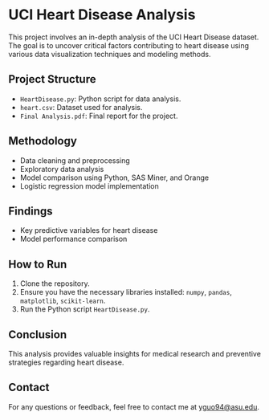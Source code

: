 # UCI Heart Disease Analysis

This project involves an in-depth analysis of the UCI Heart Disease dataset. The goal is to uncover critical factors contributing to heart disease using various data visualization techniques and modeling methods.

## Project Structure
- `HeartDisease.py`: Python script for data analysis.
- `heart.csv`: Dataset used for analysis.
- `Final Analysis.pdf`: Final report for the project.

## Methodology
- Data cleaning and preprocessing
- Exploratory data analysis
- Model comparison using Python, SAS Miner, and Orange
- Logistic regression model implementation

## Findings
- Key predictive variables for heart disease
- Model performance comparison

## How to Run
1. Clone the repository.
2. Ensure you have the necessary libraries installed: `numpy`, `pandas`, `matplotlib`, `scikit-learn`.
3. Run the Python script `HeartDisease.py`.

## Conclusion
This analysis provides valuable insights for medical research and preventive strategies regarding heart disease.

## Contact
For any questions or feedback, feel free to contact me at [yguo94@asu.edu](mailto:yguo94@asu.edu).
